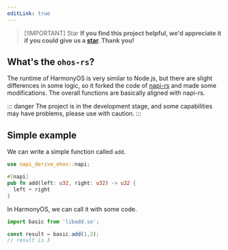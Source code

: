 ```yaml
---
editLink: true
---
```

> [!IMPORTANT] Star
> **If you find this project helpful, we'd appreciate it if you could give us a [star](https://github.com/ohos-rs/ohos-rs). Thank you!**


## What's the `ohos-rs`?

The runtime of HarmonyOS is very similar to Node.js, but there are slight differences in some logic, so it forked the code of [napi-rs](https://github.com/napi-rs/napi-rs) and made some modifications. The overall functions are basically aligned with napi-rs.

::: danger
The project is in the development stage, and some capabilities may have problems, please use with caution.
:::

## Simple example

We can write a simple function called `add`.

```rs
use napi_derive_ohos::napi;

#[napi]
pub fn add(left: u32, right: u32) -> u32 {
  left + right
}
```


In HarmonyOS, we can call it with some code.

```ts
import basic from 'libadd.so';

const result = basic.add(1,2);
// result is 3
```